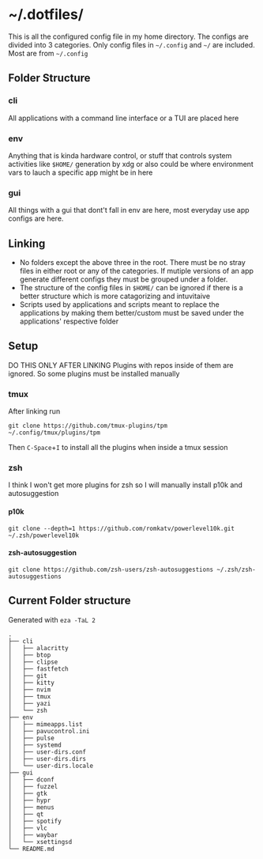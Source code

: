 # ~/.dotfiles/ 

This is all the configured config file in my home directory. The configs are divided into 3 categories. Only config files in `~/.config` and `~/` are included.
Most are from `~/.config`

## Folder Structure

### cli

All applications with a command line interface or a TUI are placed here

### env

Anything that is kinda hardware control, or stuff that controls system activities like `$HOME/` generation by xdg or also could be where environment vars to lauch a specific app might be in here

### gui

All things with a gui that dont't fall in env are here, most everyday use app configs are here.

## Linking

- No folders except the above three in the root. There must be no stray files in either root or any of the categories. If mutiple versions of an app generate different configs they must be grouped under a folder.
- The structure of the config files in `$HOME/` can be ignored if there is a better structure which is more catagorizing and intuvitaive
- Scripts used by applications and scripts meant to replace the applications by making them better/custom must be saved under the applications' respective folder

## Setup 

DO THIS ONLY AFTER LINKING
Plugins with repos inside of them are ignored. So some plugins must be installed manually

### tmux

After linking run

```
git clone https://github.com/tmux-plugins/tpm ~/.config/tmux/plugins/tpm
```

Then `C-Space`+`I` to install all the plugins when inside a tmux session 

### zsh

I think I won't get more plugins for zsh so I will manually install p10k and autosuggestion

#### p10k

```
git clone --depth=1 https://github.com/romkatv/powerlevel10k.git ~/.zsh/powerlevel10k
```

#### zsh-autosuggestion

```
git clone https://github.com/zsh-users/zsh-autosuggestions ~/.zsh/zsh-autosuggestions
```

## Current Folder structure

Generated with `eza -TaL 2`

```
.
├── cli
│   ├── alacritty
│   ├── btop
│   ├── clipse
│   ├── fastfetch
│   ├── git
│   ├── kitty
│   ├── nvim
│   ├── tmux
│   ├── yazi
│   └── zsh
├── env
│   ├── mimeapps.list
│   ├── pavucontrol.ini
│   ├── pulse
│   ├── systemd
│   ├── user-dirs.conf
│   ├── user-dirs.dirs
│   └── user-dirs.locale
├── gui
│   ├── dconf
│   ├── fuzzel
│   ├── gtk
│   ├── hypr
│   ├── menus
│   ├── qt
│   ├── spotify
│   ├── vlc
│   ├── waybar
│   └── xsettingsd
└── README.md
```


